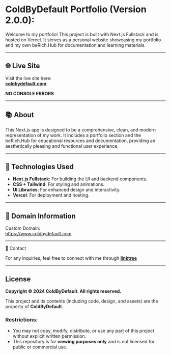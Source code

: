 # ColdByDefault Portfolio (Version 2.0.0):

Welcome to my portfolio! This project is built with Next.js Fullstack and is hosted on Vercel. It serves as a personal website showcasing my portfolio and my own beRich.Hub for documentation and learning materials.

---
## 🌐 Live Site

Visit the live site here:  
**[coldbydefault.com](https://www.coldbydefault.com)**

**NO CONSOLE ERRORS**

---

## 📚 About

This Next.js app is designed to be a comprehensive, clean, and modern representation of my work. It includes a portfolio section and the beRich.Hub for educational resources and documentation, providing an aesthetically pleasing and functional user experience.

---

## 🚀 Technologies Used

- **Next.js Fullstack**: For building the UI and backend components.
- **CSS + Tailwind**: For styling and animations.
- **UI Libraries**: For enhanced design and interactivity.
- **Vercel**: For deployment and hosting.

---

## 🔗 Domain Information

Custom Domain:  
https://www.coldbydefault.com

---

📧 Contact

For any inquiries, feel free to connect with me through **[linktree](https://linktr.ee/ColdByDefault)**

---

## License

**Copyright © 2024 ColdByDefault. All rights reserved.**

This project and its contents (including code, design, and assets) are the property of **ColdByDefault**.

### Restrictions:
- You may not copy, modify, distribute, or use any part of this project without explicit written permission.
- This repository is for **viewing purposes only** and is not licensed for public or commercial use.

